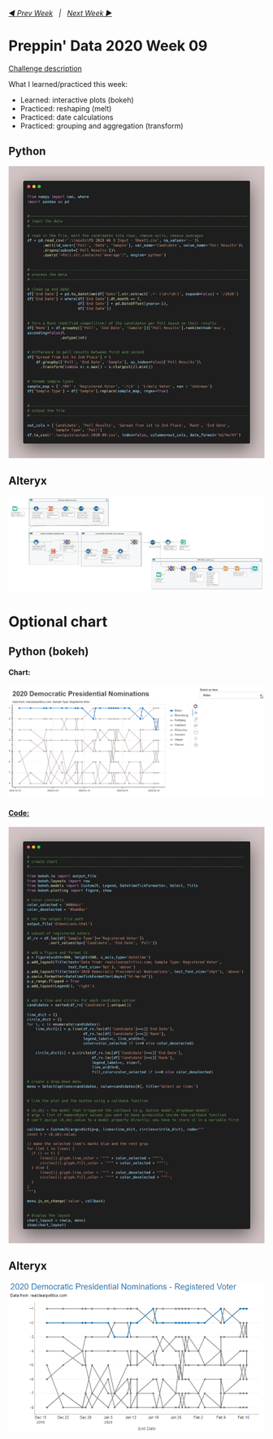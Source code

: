 <h6><a href="..\preppin-data-2020-08\README.md">◀  Prev Week</a>&nbsp;&nbsp;&nbsp;|&nbsp;&nbsp;&nbsp;<a href="..\preppin-data-2020-08\README.md">Next Week  ▶</a></h6>

# Preppin' Data 2020 Week 09

[Challenge description](https://preppindata.blogspot.com/2020/02/2020-week-9.html)

What I learned/practiced this week:
* Learned: interactive plots (bokeh)
* Practiced: reshaping (melt)
* Practiced: date calculations
* Practiced: grouping and aggregation (transform)

## Python
<a href="preppin-data-2020-09.py">
<img src="img-python-code-2020-09.png?raw=true" alt="Python code">
</a>

## Alteryx
<a href="preppin-data-2020-09.yxzp">
<img src="img-alteryx-2020-09.png?raw=true" alt="Alteryx workflow">
</a>

# Optional chart

## Python (bokeh)

#### Chart:
<a href="preppin-data-2020-09.py">
<img src="img-python-code-2020-09-chart-output.gif?raw=true" alt="Python code">
<br>
 
#### Code:
<img src="img-python-code-2020-09-chart.png?raw=true" alt="Python code for chart">
</a>

## Alteryx
<a href="preppin-data-2020-09.yxzp">
<img src="img-alteryx-2020-09-chart.png?raw=true" alt="Chart from Alteryx workflow">
</a>

